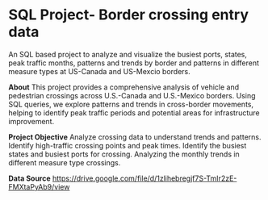 # SQL Project- Border crossing entry data
An SQL based project to analyze and visualize the busiest ports, states, peak traffic months, patterns and trends by border and patterns in different measure types at US-Canada and US-Mexcio borders. 



**About**
This project provides a comprehensive analysis of vehicle and pedestrian crossings across U.S.-Canada and U.S.-Mexico borders. Using SQL queries, we explore patterns and trends in cross-border movements, helping to identify peak traffic periods and potential areas for infrastructure improvement.


**Project Objective**
Analyze crossing data to understand trends and patterns.
Identify high-traffic crossing points and peak times.
Identify the busiest states and busiest ports for crossing.
Analyzing the monthly trends in different measure type crossings.


**Data Source**
https://drive.google.com/file/d/1zlihebregjf7S-TmIr2zE-FMXtaPyAb9/view



